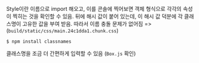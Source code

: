 Style이란 이름으로 import 해오고,
이를 콘솔에 찍어보면 객체 형식으로 각각의 속성이 찍히는 것을 확인할 수 있음.
뒤에 해시 값이 붙어 있는데, 이 해시 값 덕분에 각 클래스명이 고유한 값을 부여 받음.
따라서 이름 충돌 문제가 없어짐 => (`build/static/css/main.24c1dda1.chunk.css`)

```
$ npm install classnames
```

클래스명을 조금 더 간편하게 입력할 수 있음
(`Box.js` 확인)
